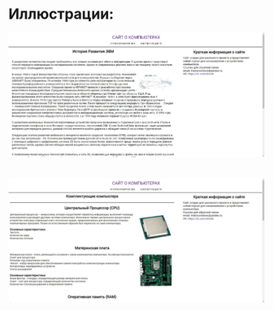 # Иллюстрации:
![Image alt](https://github.com/Invide/SiteProject/raw/master/readme1.jpg)
#   
![Image alt](https://github.com/Invide/SiteProject/raw/master/readme2.jpg)
